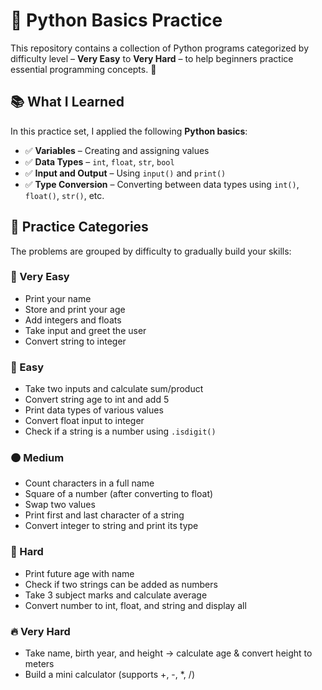 # 🐍 Python Basics Practice

This repository contains a collection of Python programs categorized by difficulty level – **Very Easy** to **Very Hard** – to help beginners practice essential programming concepts. 🚀

## 📚 What I Learned

In this practice set, I applied the following **Python basics**:

- ✅ **Variables** – Creating and assigning values  
- ✅ **Data Types** – `int`, `float`, `str`, `bool`  
- ✅ **Input and Output** – Using `input()` and `print()`  
- ✅ **Type Conversion** – Converting between data types using `int()`, `float()`, `str()`, etc.

## 🧠 Practice Categories

The problems are grouped by difficulty to gradually build your skills:

### 🔹 Very Easy
- Print your name
- Store and print your age
- Add integers and floats
- Take input and greet the user
- Convert string to integer

### 🔸 Easy
- Take two inputs and calculate sum/product
- Convert string age to int and add 5
- Print data types of various values
- Convert float input to integer
- Check if a string is a number using `.isdigit()`

### 🟠 Medium
- Count characters in a full name
- Square of a number (after converting to float)
- Swap two values
- Print first and last character of a string
- Convert integer to string and print its type

### 🔴 Hard
- Print future age with name
- Check if two strings can be added as numbers
- Take 3 subject marks and calculate average
- Convert number to int, float, and string and display all

### 🔥 Very Hard
- Take name, birth year, and height → calculate age & convert height to meters
- Build a mini calculator (supports +, -, *, /)


